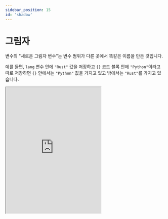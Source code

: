 ```yaml
---
sidebar_position: 15
id: 'shadow'
---
```


# 그림자

변수의 "새로운 그림자 변수"는 변수 범위가 다른 곳에서 똑같은 이름을 만든 것입니다.

예를 들면, `lang` 변수 안에 `"Rust"` 값을 저장하고 `{}` 코드 블록 안에 `"Python"`이라고 따로 저장하면 `{}` 안에서는 `"Python"` 값을 가지고 있고 밖에서는 `"Rust"`를 가지고 있습니다.

<iframe
  title="Rust Playground"
  src="https://play.rust-lang.org/?version=stable&mode=debug&edition=2021&code=fn%20main()%20%7B%0D%0A%20%20%20%20let%20lang%20%3D%20%22Rust%22%3B%0D%0A%20%20%20%20println!(%22%EC%BD%94%EB%93%9C%20%EB%B8%94%EB%A1%9D%20%EB%B0%96%3A%20%7Blang%7D%22)%3B%0D%0A%20%20%20%20%0D%0A%20%20%20%20%7B%0D%0A%20%20%20%20%20%20%20%20let%20lang%20%3D%20%22Python%22%3B%0D%0A%20%20%20%20%20%20%20%20println!(%22%EC%BD%94%EB%93%9C%20%EB%B8%94%EB%A1%9D%20%EC%95%88%3A%20%7Blang%7D%22)%3B%0D%0A%20%20%20%20%7D%0D%0A%20%20%20%20%0D%0A%20%20%20%20println!(%22%EC%BD%94%EB%93%9C%20%EB%B8%94%EB%A1%9D%20%EB%B0%96%3A%20%7Blang%7D%22)%3B%0D%0A%7D"
  height="400"
/>
